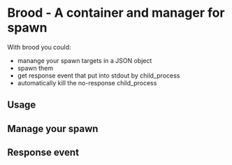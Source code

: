 # Brood - A container and manager for spawn

With brood you could:
- manange your spawn targets in a JSON object
- spawn them
- get response event that put into stdout by child_process
- automatically kill the no-response child_process

## Usage

## Manage your spawn

## Response event

